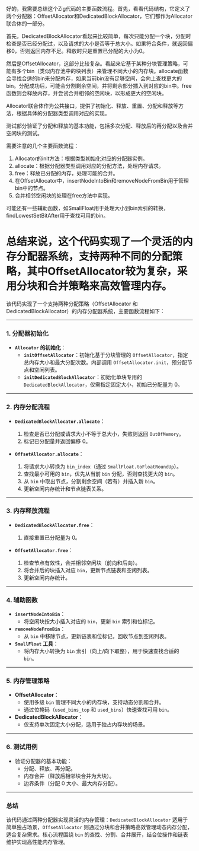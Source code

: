 好的，我需要总结这个Zig代码的主要函数流程。首先，看看代码结构，它定义了两个分配器：OffsetAllocator和DedicatedBlockAllocator，它们都作为Allocator联合体的一部分。

首先，DedicatedBlockAllocator看起来比较简单，每次只能分配一个块，分配时检查是否已经分配过，以及请求的大小是否等于总大小。如果符合条件，就返回偏移0，否则返回内存不足。释放时只是重置已分配的大小为0。

然后是OffsetAllocator，这部分比较复杂。看起来它基于某种分块管理策略，可能有多个bin（类似内存池中的块列表）来管理不同大小的内存块。allocate函数会寻找合适的bin来分配内存，如果当前bin没有足够空间，会向上查找更大的bin。分配成功后，可能会分割剩余空间，并将剩余部分插入到对应的bin中。free函数则会释放内存，并尝试合并相邻的空闲块，以形成更大的空闲块。

Allocator联合体作为公共接口，提供了初始化、释放、重置、分配和释放等方法，根据具体的分配器类型调用对应的实现。

测试部分验证了分配和释放的基本功能，包括多次分配、释放后的再分配以及合并空闲块的测试。

需要注意的几个主要函数流程：

1. Allocator的init方法：根据类型初始化对应的分配器实例。
2. allocate：根据分配器类型调用对应的分配方法，处理内存请求。
3. free：释放已分配的内存，处理可能的合并。
4. 在OffsetAllocator中，insertNodeIntoBin和removeNodeFromBin用于管理bin中的节点。
5. 合并相邻空闲块的处理在free方法中实现。

可能还有一些辅助函数，如SmallFloat用于处理大小到bin索引的转换，findLowestSetBitAfter用于查找可用的bin。

总结来说，这个代码实现了一个灵活的内存分配器系统，支持两种不同的分配策略，其中OffsetAllocator较为复杂，采用分块和合并策略来高效管理内存。
================================================
该代码实现了一个支持两种分配策略（OffsetAllocator 和 DedicatedBlockAllocator）的内存分配器系统，主要函数流程如下：

---

### **1. 分配器初始化**
- **`Allocator` 的初始化**：
  - **`initOffsetAllocator`**：初始化基于分块管理的 `OffsetAllocator`，指定总内存大小和最大分配次数。内部调用 `OffsetAllocator.init`，预分配节点和空闲列表。
  - **`initDedicatedBlockAllocator`**：初始化单块专用的 `DedicatedBlockAllocator`，仅需指定固定大小，初始已分配量为 0。

---

### **2. 内存分配流程**
- **`DedicatedBlockAllocator.allocate`**：
  1. 检查是否已分配或请求大小不等于总大小，失败则返回 `OutOfMemory`。
  2. 标记已分配量并返回偏移 0。
  
- **`OffsetAllocator.allocate`**：
  1. 将请求大小转换为 `bin_index`（通过 `SmallFloat.toFloatRoundUp`）。
  2. 查找最小可用的 `bin`，优先从当前 `bin` 分配，否则查找更大的 `bin`。
  3. 从 `bin` 中取出节点，分割剩余空间（若有）并插入新 `bin`。
  4. 更新空闲内存统计和节点链表关系。

---

### **3. 内存释放流程**
- **`DedicatedBlockAllocator.free`**：
  1. 直接重置已分配量为 0。

- **`OffsetAllocator.free`**：
  1. 检查节点有效性，合并相邻空闲块（前向和后向）。
  2. 将合并后的块插入对应 `bin`，更新节点链表和空闲列表。
  3. 更新空闲内存统计。

---

### **4. 辅助函数**
- **`insertNodeIntoBin`**：
  - 将空闲块按大小插入对应的 `bin`，更新 `bin` 索引和位标记。
- **`removeNodeFromBin`**：
  - 从 `bin` 中移除节点，更新链表和位标记，回收节点到空闲列表。
- **`SmallFloat` 工具**：
  - 将内存大小转换为 `bin` 索引（向上/向下取整），用于快速查找合适的 `bin`。

---

### **5. 内存管理策略**
- **OffsetAllocator**：
  - 使用多级 `bin` 管理不同大小的内存块，支持动态分割和合并。
  - 通过位掩码（`used_bins_top` 和 `used_bins`）快速查找可用 `bin`。
- **DedicatedBlockAllocator**：
  - 仅支持单次固定大小分配，适用于独占内存块的场景。

---

### **6. 测试用例**
- 验证分配器的基本功能：
  - 分配、释放、再分配。
  - 内存合并（释放后相邻块合并为大块）。
  - 边界条件（分配 0 大小、最大内存分配）。

---

### **总结**
该代码通过两种分配器实现灵活的内存管理：`DedicatedBlockAllocator` 适用于简单独占场景，`OffsetAllocator` 则通过分块和合并策略高效管理动态内存分配，适合复杂需求。核心流程围绕 `bin` 的查找、分割、合并展开，结合位操作和链表维护实现高性能内存管理。